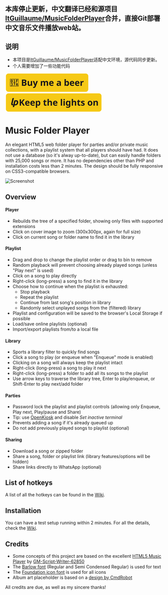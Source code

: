 ## **本库停止更新，中文翻译已经和源项目[ltGuillaume/MusicFolderPlayer](https://github.com/ltGuillaume/MusicFolderPlayer)合并，直接Git部署中文音乐文件播放web站。**
## 说明
- 本项目是[ltGuillaume/MusicFolderPlayer](https://github.com/ltGuillaume/MusicFolderPlayer)适配中文环境，源代码同步更新。
- 个人需要增加了一些功能代码


<a href="https://buymeacoff.ee/ltGuillaume"><img title="Donate using Buy Me a Coffee" src="https://raw.githubusercontent.com/ltGuillaume/Resources/master/buybeer.svg"></a> <a href="https://liberapay.com/ltGuillaume/donate"><img title="Donate using Liberapay" src="https://raw.githubusercontent.com/ltGuillaume/Resources/master/liberapay.svg"></a>

# Music Folder Player
An elegant HTML5 web folder player for parties and/or private music collections, with a playlist system that all players should have had. It does not use a database (so it's alway up-to-date), but can easily handle folders with 25,000 songs or more. It has no dependencies other than PHP and installation costs less than 2 minutes. The design should be fully responsive on CSS3-compatible browsers.

![Screenshot](SCREENSHOT.gif)

## Overview
#### Player
- Rebuilds the tree of a specified folder, showing only files with supported extensions
- Click on cover image to zoom (300x300px, again for full size)
- Click on current song or folder name to find it in the library
#### Playlist
- Drag and drop to change the playlist order or drag to bin to remove
- Random playback will prevent choosing already played songs (unless "Play next" is used)
- Click on a song to play directly
- Right-click (long-press) a song to find it in the library
- Choose how to continue when the playlist is exhausted:
	- Stop playback
	- Repeat the playlist
	- Continue from last song's position in library
	- Randomly select unplayed songs from the (filtered) library
- Playlist and configuration will be saved to the browser's Local Storage if possible
- Load/save online playlists (optional)
- Import/export playlists from/to a local file
#### Library
- Sports a library filter to quickly find songs
- Click a song to play (or enqueue when "Enqueue" mode is enabled)
- Clicking on a song will always keep the playlist intact
- Right-click (long-press) a song to play it next
- Right-click (long-press) a folder to add all its songs to the playlist
- Use arrow keys to traverse the library tree, Enter to play/enqueue, or Shift-Enter to play next/add folder
#### Parties
- Password lock the playlist and playlist controls (allowing only Enqueue, Play next, Play/pause and Share)
- Tip: use [OpenKiosk](http://openkiosk.mozdevgroup.com) and disable _Set inactive terminal_
- Prevents adding a song if it's already queued up
- Do not add previously played songs to playlist (optional)
#### Sharing
- Download a song or zipped folder
- Share a song, folder or playlist link (library features/options will be hidden)
- Share links directly to WhatsApp (optional)

## List of hotkeys
A list of all the hotkeys can be found in the [Wiki](https://github.com/ltGuillaume/MusicFolderPlayer/wiki/List-of-hotkeys).

## Installation
You can have a test setup running within 2 minutes. For all the details, check the [Wiki](https://github.com/ltGuillaume/MusicFolderPlayer/wiki).

## Credits
- Some concepts of this project are based on the excellent [HTML5 Music Player](https://github.com/GM-Script-Writer-62850/HTML5-Music-Player) by [GM-Script-Writer-62850](https://github.com/GM-Script-Writer-62850)
- The [Barlow font](https://github.com/jpt/barlow) (Regular and Semi Condensed Regular) is used for text
- The [Foundation icon font](https://zurb.com/playground/foundation-icon-fonts-3) is used for all icons
- Album art placeholder is based on a [design by CmdRobot](http://fav.me/d7kpm65)

All credits are due, as well as my sincere thanks!
